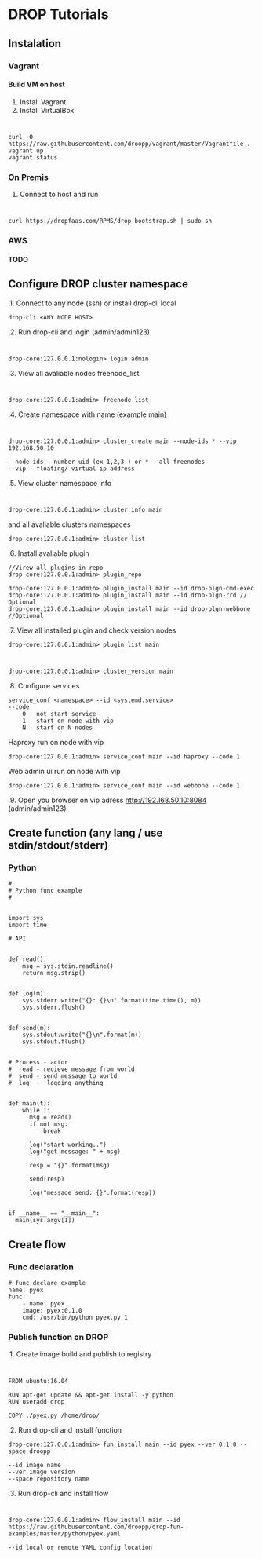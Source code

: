 
# DROP Tutorials

## Instalation

### Vagrant 

#### Build VM on host

1. Install Vagrant
2. Install VirtualBox

# 
    curl -O https://raw.githubusercontent.com/droopp/vagrant/master/Vagrantfile .
    vagrant up
    vagrant status

### On Premis

1. Connect to host and run 
#
    curl https://dropfaas.com/RPMS/drop-bootstrap.sh | sudo sh



### AWS

#### TODO


## Configure DROP cluster namespace

.1. Connect to any node (ssh) or install drop-cli local 

    drop-cli <ANY NODE HOST>

.2. Run drop-cli and login (admin/admin123)

#
    drop-core:127.0.0.1:nologin> login admin
.3. View all avaliable nodes freenode_list
#
    drop-core:127.0.0.1:admin> freenode_list


.4. Create namespace with name (example main)
#
    drop-core:127.0.0.1:admin> cluster_create main --node-ids * --vip 192.168.50.10

    --node-ids - number uid (ex 1,2,3 ) or * - all freenodes
    --vip - floating/ virtual ip address 

.5. View cluster namespace info
# 
    drop-core:127.0.0.1:admin> cluster_info main

and all avaliable clusters namespaces 

    drop-core:127.0.0.1:admin> cluster_list 
 
.6. Install avaliable plugin

    //Virew all plugins in repo 
  	drop-core:127.0.0.1:admin> plugin_repo

    drop-core:127.0.0.1:admin> plugin_install main --id drop-plgn-cmd-exec
    drop-core:127.0.0.1:admin> plugin_install main --id drop-plgn-rrd // Optional
	drop-core:127.0.0.1:admin> plugin_install main --id drop-plgn-webbone //Optional

	
.7. View all installed plugin and check version nodes

    drop-core:127.0.0.1:admin> plugin_list main
#

    drop-core:127.0.0.1:admin> cluster_version main

.8. Configure services 

    service_conf <namespace> --id <systemd.service> 
    --code 
        0 - not start service
        1 - start on node with vip
        N - start on N nodes

Haproxy run on node with vip 

    drop-core:127.0.0.1:admin> service_conf main --id haproxy --code 1


Web admin ui run on node with vip

    drop-core:127.0.0.1:admin> service_conf main --id webbone --code 1


.9. Open you browser on vip adress http://192.168.50.10:8084 (admin/admin123)


## Create function (any lang / use stdin/stdout/stderr)

### Python 

    #
    # Python func example
    #


    import sys
    import time

    # API


    def read():
        msg = sys.stdin.readline()
        return msg.strip()


    def log(m):
        sys.stderr.write("{}: {}\n".format(time.time(), m))
        sys.stderr.flush()


    def send(m):
        sys.stdout.write("{}\n".format(m))
        sys.stdout.flush()


    # Process - actor
    #  read - recieve message from world
    #  send - send message to world
    #  log  -  logging anything


    def main(t):
        while 1:
          msg = read()
          if not msg:
              break
    
          log("start working..")
          log("get message: " + msg)
    
          resp = "{}".format(msg)
    
          send(resp)
    
          log("message send: {}".format(resp))
    
    
    if __name__ == "__main__":
      main(sys.argv[1])
 

## Create flow

### Func declaration

    # func declare example
    name: pyex
    func:
        - name: pyex
        image: pyex:0.1.0
        cmd: /usr/bin/python pyex.py 1



### Publish function on DROP

.1. Create image build and publish to registry
# 
    FROM ubuntu:16.04

    RUN apt-get update && apt-get install -y python
    RUN useradd drop

    COPY ./pyex.py /home/drop/

.2. Run drop-cli and install function

    drop-core:127.0.0.1:admin> fun_install main --id pyex --ver 0.1.0 --space droopp

    --id image name
    --ver image version
    --space repository name 


.3. Run drop-cli and install flow
#
    drop-core:127.0.0.1:admin> flow_install main --id https://raw.githubusercontent.com/droopp/drop-fun-examples/master/python/pyex.yaml

    --id local or remote YAML config location
